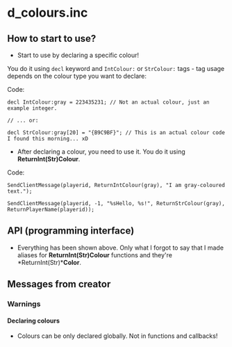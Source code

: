 # d_colours.inc

## How to start to use?

- Start to use by declaring a specific colour!

You do it using ``decl`` keyword and ``IntColour:`` or ``StrColour:`` tags - tag usage depends on the colour type you want to declare:

Code:
```pawn
decl IntColour:gray = 223435231; // Not an actual colour, just an example integer.

// ... or:

decl StrColour:gray[20] = "{B9C9BF}"; // This is an actual colour code I found this morning... xD
```

- After declaring a colour, you need to use it. You do it using **ReturnInt(Str)Colour**.

Code:
```pawn
SendClientMessage(playerid, ReturnIntColour(gray), "I am gray-coloured text.");

SendClientMessage(playerid, -1, "%sHello, %s!", ReturnStrColour(gray), ReturnPlayerName(playerid));
```

## API (programming interface)

- Everything has been shown above. Only what I forgot to say that I made aliases for **ReturnInt(Str)Colour** functions and they're *ReturnInt(Str)***Color**.

## Messages from creator

### Warnings

#### Declaring colours

- Colours can be only declared globally. Not in functions and callbacks!
